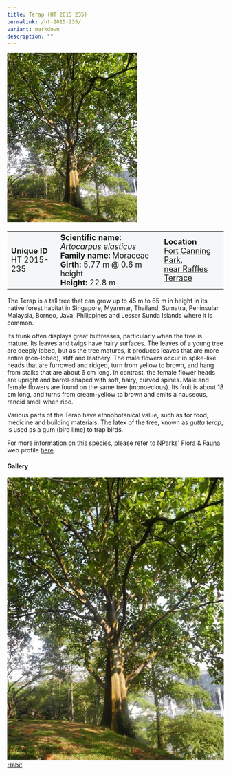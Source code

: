 ```yaml
---
title: Terap (HT 2015 235)
permalink: /ht-2015-235/
variant: markdown
description: ""
---
```

<div class="isomer-image-wrapper">
<img style="width: 60%;" src="/images/Heritage_trees_photos/artoela_ht2015-235_habit.jpg"> 
</div>
<table style="minWidth: 100px; font-size: 18px; background: #F4F6F7">
<tbody><tr>
<td rowspan="1" colspan="1">
<strong>Unique ID</strong>
<br>HT 2015-235
</td>
<td rowspan="1" colspan="1">
<strong>Scientific name:</strong> <em>Artocarpus elasticus</em> 
<br><strong>Family name:</strong> Moraceae
<br><strong>Girth:</strong> 5.77 m @ 0.6 m height
<br><strong>Height: </strong>22.8 m
</td>
<td rowspan="1" colspan="1">
<strong>Location</strong><a href="https://www.onemap.gov.sg/?lat=1.2916699999681371&amp;lng=103.84697999996212">
<br>Fort Canning Park, 
	<br>near Raffles Terrace</a>
</td>
</tr>
</tbody></table>
<p>The Terap is a tall tree that can grow up to 45 m to 65 m in height in its native forest habitat in Singapore, Myanmar, Thailand, Sumatra, Peninsular Malaysia, Borneo, Java, Philippines and Lesser Sunda Islands where it is common.</p>
  
<p>Its trunk often displays great buttresses, particularly when the tree is mature. Its leaves and twigs have hairy surfaces. The leaves of a young tree are deeply lobed, but as the tree matures, it produces leaves that are more entire (non-lobed), stiff and leathery. The male flowers occur in spike-like heads that are furrowed and ridged, turn from yellow to brown, and hang from stalks that are about 6 cm long. In contrast, the female flower heads are upright and barrel-shaped with soft, hairy, curved spines. Male and female flowers are found on the same tree (monoecious). Its fruit is about 18 cm long, and turns from cream-yellow to brown and emits a nauseous, rancid smell when ripe.</p>
  
<p>Various parts of the Terap have ethnobotanical value, such as for food, medicine and building materials. The latex of the tree, known as <em>gutta terap</em>, is used as a gum (bird lime) to trap birds.</p>
	
<p>For more information on this species, please refer to NParks' Flora &amp; Fauna web profile <a href="https://www.nparks.gov.sg/florafaunaweb/flora/2/7/2732">here</a>.</p>

<h4>Gallery</h4>
<div class="isomer-card-grid"><a href="/images/Heritage_trees_photos/artoela_ht2015-235_habit.jpg" class="isomer-card">
<div class="isomer-card-image">
<div class="isomer-image-wrapper"><img src="/images/Heritage_trees_photos/artoela_ht2015-235_habit.jpg"></div></div><div class="isomer-card-body"><div class="isomer-card-title">Habit</div></div></a>
<p></p></div>